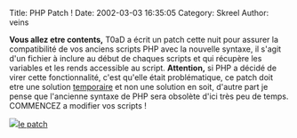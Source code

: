 Title: PHP Patch !
Date: 2002-03-03 16:35:05
Category: Skreel
Author: veins

<B>Vous allez etre contents,</B>
T0aD a écrit un patch cette nuit pour assurer la compatibilité de vos anciens scripts PHP avec la nouvelle syntaxe, il s'agit d'un fichier à inclure au début de chaques scripts et qui récupère les variables et les rends accessible au script.
<B>Attention,</B> si PHP a décidé de virer cette fonctionnalité, c'est qu'elle était problématique, ce patch doit etre une solution <U>temporaire</U> et non une solution en soit, d'autre part je pense que l'ancienne syntaxe de PHP sera obsolète d'ici très peu de temps. COMMENCEZ a modifier vos scripts !

<img src="/-images/lien.png"><a HREF="http://www.skreel.org/toad/skreel/include.phps">le patch</A>